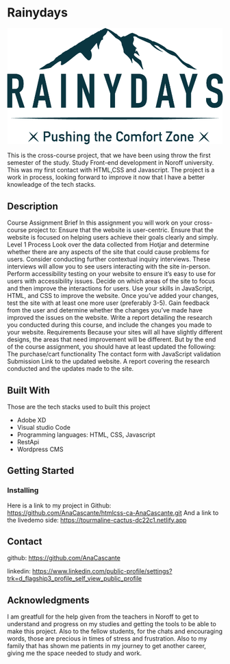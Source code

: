 
# Rainydays 

![Alt text](<images/RainyDays_Logo white.png>)

This is the cross-course project, that we have been using throw the first semester of the study. Study Front-end development in Noroff university. This was my first contact with HTML,CSS and Javascript. The project is a work in process, looking forward to improve it now that I have a better knowleadge of the tech stacks. 

## Description

Course Assignment
Brief
In this assignment you will work on your cross-course project to:
Ensure that the website is user-centric.
Ensure that the website is focused on helping users achieve their goals clearly and simply.
Level 1 Process
Look over the data collected from Hotjar and determine whether there are any aspects of the site that could cause problems for users. Consider conducting further contextual inquiry interviews. These interviews will allow you to see users interacting with the site in-person.
Perform accessibility testing on your website to ensure it’s easy to use for users with accessibility issues.
Decide on which areas of the site to focus and then improve the interactions for users.
Use your skills in JavaScript, HTML, and CSS to improve the website.
Once you’ve added your changes, test the site with at least one more user (preferably 3-5). Gain feedback from the user and determine whether the changes you’ve made have improved the issues on the website.
Write a report detailing the research you conducted during this course, and include the changes you made to your website.
Requirements
Because your sites will all have slightly different designs, the areas that need improvement will be different. But by the end of the course assignment, you should have at least updated the following:
The purchase/cart functionality
The contact form with JavaScript validation
Submission
Link to the updated website.
A report covering the research conducted and the updates made to the site.

## Built With

Those are the tech stacks used to built this project 

- Adobe XD
- Visual studio Code
- Programming languages: HTML, CSS, Javascript
- RestApi
- Wordpress CMS

## Getting Started


### Installing


Here is a link to my project in Github: https://github.com/AnaCascante/htmlcss-ca-AnaCascante.git 
And a link to the livedemo side: https://tourmaline-cactus-dc22c1.netlify.app


## Contact

github: https://github.com/AnaCascante

linkedin: https://www.linkedin.com/public-profile/settings?trk=d_flagship3_profile_self_view_public_profile


## Acknowledgments

I am greatfull for the help given from the teachers in Noroff to get to understand and progress on my studies and getting the tools to be able to make this project. Also to the fellow students, for the chats and encouraging words, those are precious in times of stress and frustration. Also to my family that has shown me patients in my journey to get another career, giving me the space needed to study and work.



